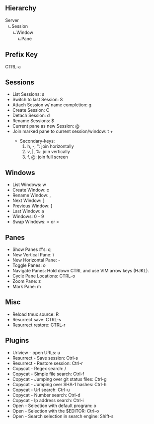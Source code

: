 ## Hierarchy
 Server<br>
 &nbsp;&nbsp;ㄴSession<br>
 &nbsp;&nbsp;&nbsp;&nbsp;&nbsp;&nbsp;ㄴWindow<br>
 &nbsp;&nbsp;&nbsp;&nbsp;&nbsp;&nbsp;&nbsp;&nbsp;&nbsp;&nbsp;ㄴPane


## Prefix Key
 CTRL-a

## Sessions
- List Sessions: s
- Switch to last Session: S
- Attach Session w/ name completion: g
- Create Session: C
- Detach Session: d
- Rename Sessions: $
- Current pane as new Session: @
- Join marked pane to current session/window: t + <secondary-key><br>
    * Secondary-keys:
      1. h, -, ": join horizontally
      1. v, |, %: join vertically
      1. f, @: join full screen

## Windows
- List Windows: w
- Create Window: c
- Rename Window: ,
- Next Window: [
- Previous Window: ]
- Last Window: a
- Windows: 0 - 9
- Swap Windows: < or >

## Panes
- Show Panes #'s: q
- New Vertical Pane: \
- New Horizontal Pane: -
- Toggle Panes: o
- Navigate Panes: Hold down CTRL and use VIM arrow keys (HJKL).
- Cycle Pane Locations: CTRL-o
- Zoom Pane: z
- Mark Pane: m

## Misc
- Reload tmux source: R
- Resurrect save: CTRL-s
- Resurrect restore: CTRL-r

## Plugins
- Urlview - open URLs: u
- Resurrect - Save session: Ctrl-s
- Resurrect - Restore session: Ctrl-r
- Copycat - Regex search: /
- Copycat - Simple file search: Ctrl-f
- Copycat - Jumping over git status files: Ctrl-g
- Copycat - Jumping over SHA-1 hashes: Ctrl-h
- Copycat - Url search: Ctrl-u
- Copycat - Number search: Ctrl-d
- Copycat - Ip address search: Ctrl-i
- Open - Selection with default program: o
- Open - Selection with the $EDITOR: Ctrl-o
- Open - Search selection in search engine: Shift-s
